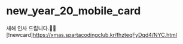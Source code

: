 # new_year_20_mobile_card

새해 인사 드립니다.🙇‍♀️
[!newcard]https://xmas.spartacodingclub.kr/fhzteqFyDqd4/NYC.html

